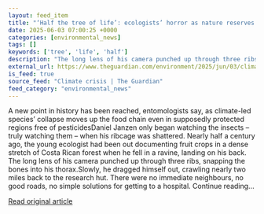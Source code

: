 ```yaml
---
layout: feed_item
title: "‘Half the tree of life’: ecologists’ horror as nature reserves are emptied of insects"
date: 2025-06-03 07:00:25 +0000
categories: [environmental_news]
tags: []
keywords: ['tree', 'life', 'half']
description: "The long lens of his camera punched up through three ribs, snapping the bones into his thorax"
external_url: https://www.theguardian.com/environment/2025/jun/03/climate-species-collapse-ecology-insects-nature-reserves-aoe
is_feed: true
source_feed: "Climate crisis | The Guardian"
feed_category: "environmental_news"
---
```


A new point in history has been reached, entomologists say, as climate-led species’ collapse moves up the food chain even in supposedly protected regions free of pesticidesDaniel Janzen only began watching the insects – truly watching them – when his ribcage was shattered. Nearly half a century ago, the young ecologist had been out documenting fruit crops in a dense stretch of Costa Rican forest when he fell in a ravine, landing on his back. The long lens of his camera punched up through three ribs, snapping the bones into his thorax.Slowly, he dragged himself out, crawling nearly two miles back to the research hut. There were no immediate neighbours, no good roads, no simple solutions for getting to a hospital. Continue reading...

[Read original article](https://www.theguardian.com/environment/2025/jun/03/climate-species-collapse-ecology-insects-nature-reserves-aoe)

